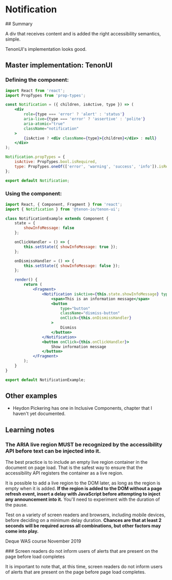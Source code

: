 # Notification

## Summary

A div that receives content and is added the right accessibility semantics, simple.

TenonUI's implementation looks good.

## Master implementation: TenonUI

### Defining the component: 

```jsx
import React from 'react';
import PropTypes from 'prop-types';

const Notification = ({ children, isActive, type }) => (
    <div
        role={type === 'error' ? 'alert' : 'status'}
        aria-live={type === 'error' ? 'assertive' : 'polite'}
        aria-atomic="true"
        className="notification"
    >
        {isActive ? <div className={type}>{children}</div> : null}
    </div>
);

Notification.propTypes = {
    isActive: PropTypes.bool.isRequired,
    type: PropTypes.oneOf(['error', 'warning', 'success', 'info']).isRequired
};

export default Notification;
```

### Using the component: 

```jsx
import React, { Component, Fragment } from 'react';
import { Notification } from '@tenon-io/tenon-ui';

class NotificationExample extends Component {
    state = {
        showInfoMessage: false
    };

    onClickHandler = () => {
        this.setState({ showInfoMessage: true });
    };

    onDismissHandler = () => {
        this.setState({ showInfoMessage: false });
    };

    render() {
        return (
            <Fragment>
                <Notification isActive={this.state.showInfoMessage} type="info">
                    <span>This is an information message</span>
                    <button
                        type="button"
                        className="dismiss-button"
                        onClick={this.onDismissHandler}
                    >
                        Dismiss
                    </button>
                </Notification>
                <button onClick={this.onClickHandler}>
                    Show information message
                </button>
            </Fragment>
        );
    }
}

export default NotificationExample;
```

## Other examples

* Heydon Pickering has one in Inclusive Components, chapter that I haven't yet documented.

## Learning notes

### The ARIA live region MUST be recognized by the accessibility API before text can be injected into it.

The best practice is to include an empty live region container in the document on page load. That is the safest way to ensure that the accessibility API registers the container as a live region.

It is possible to add a live region to the DOM later, as long as the region is empty when it is added. **If the region is added to the DOM without a page refresh event, insert a delay with JavaScript before attempting to inject any announcement into it.** You'll need to experiment with the duration of the pause. 

Test on a variety of screen readers and browsers, including mobile devices, before deciding on a minimum delay duration. **Chances are that at least 2 seconds will be required across all combinations, but other factors may come into play.**

Deque WAS course November 2019

### Screen readers do not inform users of alerts that are present on the page before load completes

It is important to note that, at this time, screen readers do not inform users of alerts that are present on the page before page load completes.